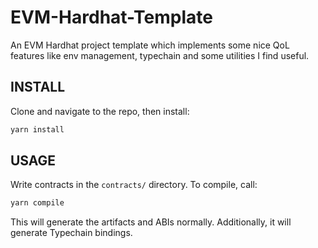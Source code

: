 # EVM-Hardhat-Template
An EVM Hardhat  project template which implements some nice QoL features like env management, typechain and some utilities I find useful.

## INSTALL

Clone and navigate to the repo, then install: 

```bash
yarn install
```

## USAGE 

Write contracts in the `contracts/` directory. To compile, call: 

```bash
yarn compile
```

This will generate the artifacts and ABIs normally. Additionally, it will generate Typechain bindings. 

